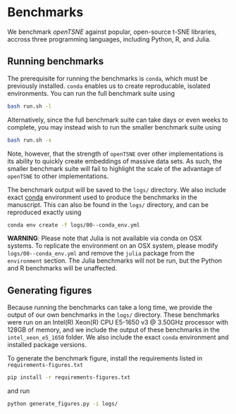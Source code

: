 # Benchmarks

We benchmark *openTSNE* against popular, open-source t-SNE libraries, accross three programming languages, including Python, R, and Julia.

## Running benchmarks

The prerequisite for running the benchmarks is `conda`, which must be previously installed. `conda` enables us to create reproducable, isolated environments. You can run the full benchmark suite using

```bash
bash run.sh -l
```

Alternatively, since the full benchmark suite can take days or even weeks to complete, you may instead wish to run the smaller benchmark suite using

```bash
bash run.sh -s
```

Note, however, that the strength of `openTSNE` over other implementations is its ability to quickly create embeddings of massive data sets. As such, the smaller benchmark suite will fail to highlight the scale of the advantage of `openTSNE` to other implementations.

The benchmark output will be saved to the `logs/` directory. We also include exact [conda](https://docs.conda.io/en/latest/miniconda.html) environment used to produce the benchmarks in the manuscript. This can also be found in the `logs/` directory, and can be reproduced exactly using

```bash
conda env create -f logs/00--conda_env.yml
```

**WARNING**: Please note that Julia is not available via conda on OSX systems. To replicate the environment on an OSX system, please modify `logs/00--conda_env.yml` and remove the `julia` package from the `environment` section. The Julia benchmarks will not be run, but the Python and R benchmarks will be unaffected.

## Generating figures

Because running the benchmarks can take a long time, we provide the output of our own benchmarks in the `logs/` directory. These benchmarks were run on an Intel(R) Xeon(R) CPU E5-1650 v3 @ 3.50GHz processor with 128GB of memory, and we include the output of these benchmarks in the `intel_xeon_e5_1650` folder. We also include the exact `conda` environment and installed package versions.

To generate the benchmark figure, install the requirements listed in `requirements-figures.txt`

```bash
pip install -r requirements-figures.txt
```

and run

```bash
python generate_figures.py -i logs/
```